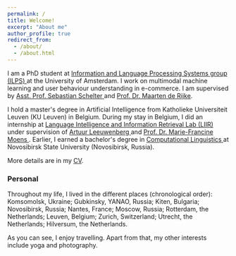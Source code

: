 ```yaml
---
permalink: /
title: Welcome!
excerpt: "About me"
author_profile: true
redirect_from:
  - /about/
  - /about.html
---
```


I am a PhD student at <a href="http://ilps.science.uva.nl">Information and Language Processing Systems group (ILPS) </a> at the University of Amsterdam. I work on multimodal machine learning and user behaviour understanding in e-commerce. I am supervised by <a href="https://ssc.io/"> Asst. Prof. Sebastian Schelter </a> and <a href="https://staff.fnwi.uva.nl/m.derijke/"> Prof. Dr. Maarten de Rijke</a>.

I hold a master's degree in Artificial Intelligence from Katholieke Universiteit Leuven (KU Leuven) in Belgium. During my stay in Belgium, I did an internship at <a href="https://liir.cs.kuleuven.be/"> Language Intelligence and Information Retrieval Lab (LIIR) </a> under supervision of <a href="https://scholar.google.com/citations?user=6LJOqYwAAAAJ&hl=nl"> Artuur Leeuwenberg </a> and <a href="https://people.cs.kuleuven.be/~sien.moens/"> Prof. Dr. Marie-Francine Moens </a>.
Earlier, I earned a bachelor's degree in <a href="https://education.nsu.ru/linguistics/"> Computational Linguistics </a> at Novosibirsk State University (Novosibirsk, Russia).

More details are in my <a href="/files/cv.pdf"> CV</a>.

### Personal
Throughout my life, I lived in the different places (chronological order): Komsomolsk, Ukraine; Gubkinsky, YANAO, Russia; Kiten, Bulgaria; Novosibirsk, Russia; Nantes, France; Moscow, Russia; Rotterdam, the Netherlands; Leuven, Belgium; Zurich, Switzerland; Utrecht, the Netherlands; Hilversum, the Netherlands.

As you can see, I enjoy travelling. Apart from that, my other interests include yoga and photography.
